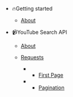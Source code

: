 - 🔥Getting started

  - [About](/docs/about.md)

- 📹YouTube Search API

  - [About](/docs/youtube-search/about.md)

  - [Requests](/docs/youtube-search/requests.md)
    - - [First Page](/docs/youtube-search/requests.md?id=request-first-page-of-youtube-search-results)
    - - [Pagination](/docs/youtube-search/requests.md?id=pagination-example)
